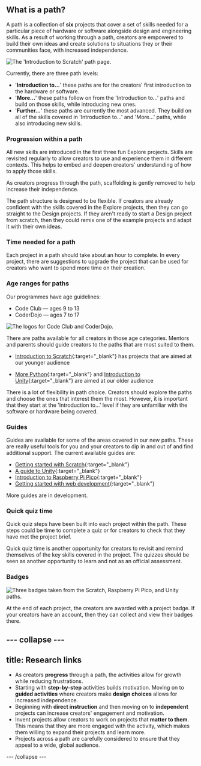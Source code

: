 ## What is a path? 

A path is a collection of **six** projects that cover a set of skills needed for a particular piece of hardware or software alongside design and engineering skills. As a result of working through a path, creators are empowered to build their own ideas and create solutions to situations they or their communities face, with increased independence. 

![The 'Introduction to Scratch' path page.](images/path.png)

Currently, there are three path levels:

+ '**Introduction to...**' these paths are for the creators' first introduction to the hardware or software. 
+ '**More...**' these paths follow on from the 'Introduction to...' paths and build on those skills, while introducing new ones.
+ '**Further...**' these paths are currently the most advanced. They build on all of the skills covered in 'Introduction to...' and 'More...' paths, while also introducing new skills. 

### Progression within a path

All new skills are introduced in the first three fun Explore projects. Skills are revisited regularly to allow creators to use and experience them in different contexts. This helps to embed and deepen creators' understanding of how to apply those skills. 

As creators progress through the path, scaffolding is gently removed to help increase their independence. 

The path structure is designed to be flexible. If creators are already confident with the skills covered in the Explore projects, then they can go straight to the Design projects. If they aren't ready to start a Design project from scratch, then they could remix one of the example projects and adapt it with their own ideas. 

### Time needed for a path

Each project in a path should take about an hour to complete. In every project, there are suggestions to upgrade the project that can be used for creators who want to spend more time on their creation.

### Age ranges for paths

Our programmes have age guidelines:

+ Code Club &mdash; ages 9 to 13
+ CoderDojo &mdash; ages 7 to 17

![The logos for Code Club and CoderDojo.](images/code-dojo-logos.png)

There are paths available for all creators in those age categories. Mentors and parents should guide creators to the paths that are most suited to them. 

+ [Introduction to Scratch](https://projects.raspberrypi.org/en/pathways/scratch-intro){:target="_blank"} has projects that are aimed at our younger audience

+ [More Python](https://projects.raspberrypi.org/en/pathways/more-python){:target="_blank"} and [Introduction to Unity](https://projects.raspberrypi.org/en/pathways/unity-intro){:target="_blank"} are aimed at our older audience 

There is a lot of flexibility in path choice. Creators should explore the paths and choose the ones that interest them the most. However, it is important that they start at the 'Introduction to...' level if they are unfamiliar with the software or hardware being covered. 

### Guides

Guides are available for some of the areas covered in our new paths. These are really useful tools for you and your creators to dip in and out of and find additional support. The current available guides are:

+ [Getting started with Scratch](https://projects.raspberrypi.org/en/projects/getting-started-scratch){:target="_blank"}
+ [A guide to Unity](https://projects.raspberrypi.org/en/projects/unity-guide){:target="_blank"}
+ [Introduction to Raspberry Pi Pico](https://projects.raspberrypi.org/en/projects/introduction-to-the-pico/0){:target="_blank"}
+ [Getting started with web development](https://projects.raspberrypi.org/en/projects/getting-started-web-dev/0){:target="_blank"}

More guides are in development.

### Quick quiz time

Quick quiz steps have been built into each project within the path. These steps could be time to complete a quiz or for creators to check that they have met the project brief.

Quick quiz time is another opportunity for creators to revisit and remind themselves of the key skills covered in the project. The quizzes should be seen as another opportunity to learn and not as an official assessment. 

### Badges

![Three badges taken from the Scratch, Raspberry Pi Pico, and Unity paths.](images/badges.png)

At the end of each project, the creators are awarded with a project badge. If your creators have an account, then they can collect and view their badges there. 

--- collapse ---
---
title: Research links
---

+ As creators **progress** through a path, the activities allow for growth while reducing frustrations. 
+ Starting with **step-by-step** activities builds motivation. Moving on to **guided activities** where creators make **design choices** allows for increased independence.
+ Beginning with **direct instruction** and then moving on to **independent** projects can increase creators' engagement and motivation.
+ Invent projects allow creators to work on projects that **matter to them**. This means that they are more engaged with the activity, which makes them willing to expand their projects and learn more. 
+ Projects across a path are carefully considered to ensure that they appeal to a wide, global audience. 

--- /collapse ---








